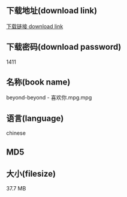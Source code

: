 ## 下载地址(download link)
[下载链接 download link](https://tutu365.netlify.app/?s=beyond-beyond+-+%E5%96%9C%E6%AC%A2%E4%BD%A0.mpg)

## 下载密码(download password)
1411

## 名称(book name)
beyond-beyond - 喜欢你.mpg.mpg

## 语言(language)
chinese

## MD5


## 大小(filesize)
37.7 MB
